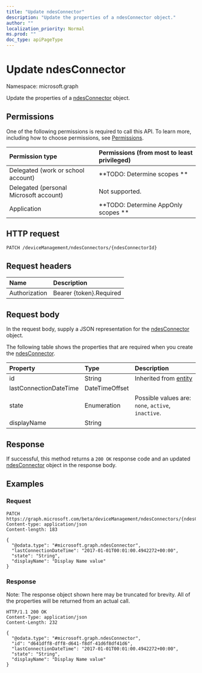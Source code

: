 ```yaml
---
title: "Update ndesConnector"
description: "Update the properties of a ndesConnector object."
author: ""
localization_priority: Normal
ms.prod: ""
doc_type: apiPageType
---
```


# Update ndesConnector

Namespace: microsoft.graph

Update the properties of a [ndesConnector](../resources/ndesconnector.md) object.

## Permissions
One of the following permissions is required to call this API. To learn more, including how to choose permissions, see [Permissions](/concepts/permissions-reference.md).

|Permission type|Permissions (from most to least privileged)|
|:---|:---|
|Delegated (work or school account)|**TODO: Determine scopes **|
|Delegated (personal Microsoft account)|Not supported.|
|Application|**TODO: Determine AppOnly scopes **|

## HTTP request
<!-- {
  "blockType": "ignored"
}
-->
``` http
PATCH /deviceManagement/ndesConnectors/{ndesConnectorId}
```

## Request headers
|Name|Description|
|:---|:---|
|Authorization|Bearer {token}.Required|

## Request body
In the request body, supply a JSON representation for the [ndesConnector](../resources/ndesconnector.md) object.

The following table shows the properties that are required when you create the [ndesConnector](../resources/ndesconnector.md).

|Property|Type|Description|
|:---|:---|:---|
|id|String| Inherited from [entity](../resources/entity.md)|
|lastConnectionDateTime|DateTimeOffset||
|state|Enumeration| Possible values are: `none`, `active`, `inactive`.|
|displayName|String||



## Response
If successful, this method returns a `200 OK` response code and an updated [ndesConnector](../resources/ndesconnector.md) object in the response body.

## Examples

### Request
<!-- {
  "blockType": "request",
  "name": "update_ndesconnector"
}
-->
``` http
PATCH https://graph.microsoft.com/beta/deviceManagement/ndesConnectors/{ndesConnectorId}
Content-type: application/json
Content-length: 183

{
  "@odata.type": "#microsoft.graph.ndesConnector",
  "lastConnectionDateTime": "2017-01-01T00:01:00.4942272+00:00",
  "state": "String",
  "displayName": "Display Name value"
}
```

### Response
Note: The response object shown here may be truncated for brevity. All of the properties will be returned from an actual call.
<!-- {
  "blockType": "response",
  "truncated": true
}
-->
``` http
HTTP/1.1 200 OK
Content-Type: application/json
Content-Length: 232

{
  "@odata.type": "#microsoft.graph.ndesConnector",
  "id": "d641dff8-dff8-d641-f8df-41d6f8df41d6",
  "lastConnectionDateTime": "2017-01-01T00:01:00.4942272+00:00",
  "state": "String",
  "displayName": "Display Name value"
}
```

